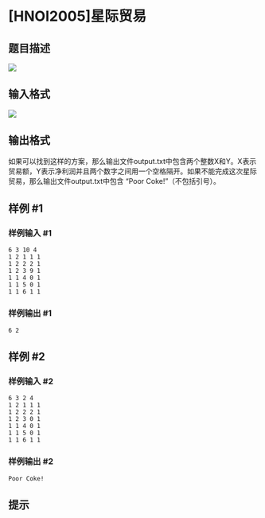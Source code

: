 # [HNOI2005]星际贸易

## 题目描述

![](https://cdn.luogu.com.cn/upload/pic/1361.png)


## 输入格式

![](https://cdn.luogu.com.cn/upload/pic/1362.png)


## 输出格式

如果可以找到这样的方案，那么输出文件output.txt中包含两个整数X和Y。X表示贸易额，Y表示净利润并且两个数字之间用一个空格隔开。如果不能完成这次星际贸易，那么输出文件output.txt中包含 “Poor Coke!”（不包括引号）。


## 样例 #1

### 样例输入 #1
```
6 3 10 4
1 2 1 1 1
1 2 2 2 1
1 2 3 9 1
1 1 4 0 1
1 1 5 0 1
1 1 6 1 1
```

### 样例输出 #1

```
6 2
```

## 样例 #2

### 样例输入 #2
```
6 3 2 4
1 2 1 1 1
1 2 2 2 1
1 2 3 0 1
1 1 4 0 1
1 1 5 0 1
1 1 6 1 1
```

### 样例输出 #2

```
Poor Coke!
```

## 提示


